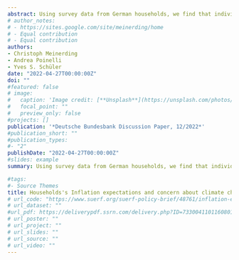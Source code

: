 ```yaml
---
abstract: Using survey data from German households, we find that individuals with higher concern about the consequences of climate change have lower inflation expectations up to five years ahead. We show that the link between climate concern and inflation expectations goes above and beyond individuals’ perception of their personal exposures to climate-related risks, their distrust in the central bank, and a broad range of socio-demographic and socio-economic control variables.
# author_notes:
# - https://sites.google.com/site/meinerding/home
# - Equal contribution
# - Equal contribution
authors:
- Christoph Meinerding
- Andrea Poinelli
- Yves S. Schüler
date: "2022-04-27T00:00:00Z"
doi: ""
#featured: false
# image:
#   caption: 'Image credit: [**Unsplash**](https://unsplash.com/photos/jdD8gXaTZsc)'
#   focal_point: ""
#   preview_only: false
#projects: []
publication: '*Deutsche Bundesbank Discussion Paper, 12/2022*'
#publication_short: ""
#publication_types:
#- "2"
publishDate: "2022-04-27T00:00:00Z"
#slides: example
summary: Using survey data from German households, we find that individuals with higher concern about the consequences of climate change have lower inflation expectations up to five years ahead. We show that the link between climate concern and inflation expectations goes above and beyond individuals’ perception of their personal exposures to climate-related risks, their distrust in the central bank, and a broad range of socio-demographic and socio-economic control variables.

#tags:
#- Source Themes
title: Households's Inflation expectations and concern about climate change
# url_code: "https://www.suerf.org/suerf-policy-brief/48761/inflation-expectations-and-climate-concern#:~:text=Using%20survey%20data%20from%20German,with%20extremely%20high%20inflation%20expectations"
# url_dataset: ""
#url_pdf: https://deliverypdf.ssrn.com/delivery.php?ID=733004110116080121096069064012097090020064018031086020031019037057033120032005024001100102015011116100072067029029122069103060008071094013019088107075125094072121069018120024010006098094098123125070126095072093&EXT=pdf&INDEX=TRUE
# url_poster: ""
# url_project: ""
# url_slides: ""
# url_source: ""
# url_video: ""
---
```


